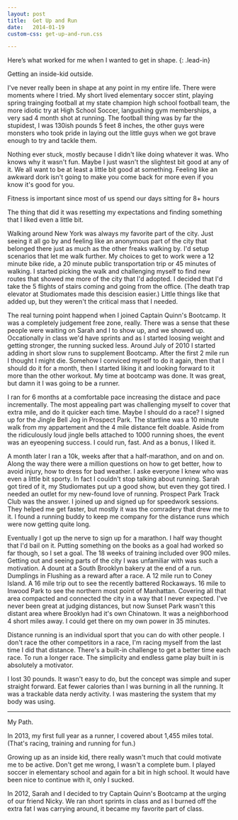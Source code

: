 ```yaml
---
layout: post
title:  Get Up and Run
date:   2014-01-19
custom-css: get-up-and-run.css

---
```


Here’s what worked for me when I wanted to get in shape.
{: .lead-in}

Getting an inside-kid outside.

I've never really been in shape at any point in my entire life. There were moments where I tried. My short lived elementary soccer stint, playing spring trainging football at my state champion high school football team, the more idiotic try at High School Soccer, langushing gym memberships, a very sad 4 month shot at running. The football thing was by far the stupidest, I was 130ish pounds 5 feet 8 inches, the other guys were monsters who took pride in laying out the little guys when we got brave enough to try and tackle them.

Nothing ever stuck, mostly because I didn't like doing whatever it was. Who knows why it wasn't fun. Maybe I just wasn't the slightest bit good at any of it. We all want to be at least a little bit good at something. Feeling like an awkward dork isn't going to make you come back for more even if you know it's good for you.

Fitness is important since most of us spend our days sitting for 8+ hours

The thing that did it was resetting my expectations and finding something that I liked even a little bit.

Walking around New York was always my favorite part of the city. Just seeing it all go by and feeling like an anonymous part of the city that belonged there just as much as the other freaks walking by. I'd setup scenarios that let me walk further. My choices to get to work were a 12 minute bike ride, a 20 minute public transportation trip or 45 minutes of walking. I started picking the walk and challenging myself to find new routes that showed me more of the city that I'd adopted. I decided that I'd take the 5 flights of stairs coming and going from the office. (The death trap elevator at Studiomates made this descision easier.) Little things like that added up, but they weren't the critical mass that I needed.

The real turning point happend when I joined Captain Quinn's Bootcamp. It was a completely judgement free zone, really. There was a sense that these people were waiting on Sarah and I to show up, and we showed up. Occationally in class we'd have sprints and as I started loosing weight and getting stronger, the running sucked less. Around July of 2010 I started adding in short slow runs to supplement Bootcamp. After the first 2 mile run I thought I might die. Somehow I conviced myself to do it again, then that I should do it for a month, then I started liking it and looking forward to it more than the other workout. My time at bootcamp was done. It was great, but damn it I was going to be a runner.

I ran for 6 months at a comfortable pace increasing the distace and pace incrementally. The most appealing part was challenging myself to cover that extra mile, and do it quicker each time. Maybe I should do a race? I signed up for the Jingle Bell Jog in Prospect Park. The startline was a 10 minute walk from my appartement and the 4 mile distance felt doable. Aside from the ridiculously loud jingle bells attached to 1000 running shoes, the event was an eyeopening success. I could run, fast. And as a bonus, I liked it.

A month later I ran a 10k, weeks after that a half-marathon, and on and on. Along the way there were a million questions on how to get better, how to avoid injury, how to dress for bad weather. I aske everyone I knew who was even a little bit sporty. In fact I couldn't stop talking about running. Sarah got tired of it, my Studiomates put up a good show, but even they got tired. I needed an outlet for my new-found love of running. Prospect Park Track Club was the answer. I joined up and signed up for speedwork sessions. They helped me get faster, but mostly it was the comradery that drew me to it. I found a running buddy to keep me company for the distance runs which were now getting quite long.

Eventually I got up the nerve to sign up for a marathon. I half way thought that I'd bail on it. Putting something on the books as a goal had worked so far though, so I set a goal. The 18 weeks of training included over 900 miles. Getting out and seeing parts of the city I was unfamiliar with was such a motivation. A dount at a South Brooklyn bakery at the end of a run. Dumplings in Flushing as a reward after a race. A 12 mile run to Coney Island. A 16 mile trip out to see the recently battered Rockaways. 16 mile to Inwood Park to see the northern most point of Manhattan. Covering all that area compacted and connected the city in a way that I never expected. I've never been great at judging distances, but now Sunset Park wasn't this distant area where Brooklyn had it's own Chinatown. It was a neighborhood 4 short miles away. I could get there on my own power in 35 minutes.

Distance running is an individual sport that you can do with other people. I don't race the other competitors in a race, I'm racing myself from the last time I did that distance. There's a built-in challenge to get a better time each race. To run a longer race. The simplicity and endless game play built in is absolutely a motivator.

I lost 30 pounds. It wasn't easy to do, but the concept was simple and super straight forward. Eat fewer calories than I was burning in all the running. It was a trackable data nerdy activity. I was mastering the system that my body was using.

---



My Path.

In 2013, my first full year as a runner, I covered about 1,455 miles total. (That's racing, training and running for fun.)

Growing up as an inside kid, there really wasn't much that could motivate me to be active. Don't get me wrong, I wasn't a complete bum. I played soccer in elementary school and again for a bit in high school. It would have been nice to continue with it, only I sucked.

In 2012, Sarah and I decided to try Captain Quinn's Bootcamp at the urging of our friend Nicky. We ran short sprints in class and as I burned off the extra fat I was carrying around, it became my favorite part of class.
